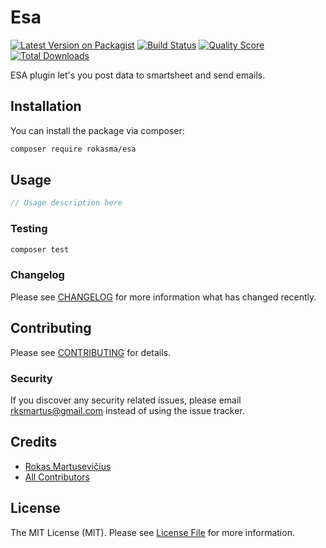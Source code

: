 # Esa

[![Latest Version on Packagist](https://img.shields.io/packagist/v/rokasma/esa.svg?style=flat-square)](https://packagist.org/packages/rokasma/esa)
[![Build Status](https://img.shields.io/travis/rokasma/esa/master.svg?style=flat-square)](https://travis-ci.org/rokasma/esa)
[![Quality Score](https://img.shields.io/scrutinizer/g/rokasma/esa.svg?style=flat-square)](https://scrutinizer-ci.com/g/rokasma/esa)
[![Total Downloads](https://img.shields.io/packagist/dt/rokasma/esa.svg?style=flat-square)](https://packagist.org/packages/rokasma/esa)

ESA plugin let's you post data to smartsheet and send emails.

## Installation

You can install the package via composer:

```bash
composer require rokasma/esa
```

## Usage

``` php
// Usage description here
```

### Testing

``` bash
composer test
```

### Changelog

Please see [CHANGELOG](CHANGELOG.md) for more information what has changed recently.

## Contributing

Please see [CONTRIBUTING](CONTRIBUTING.md) for details.

### Security

If you discover any security related issues, please email rksmartus@gmail.com instead of using the issue tracker.

## Credits

- [Rokas Martusevičius](https://github.com/rokasma)
- [All Contributors](../../contributors)

## License

The MIT License (MIT). Please see [License File](LICENSE.md) for more information.